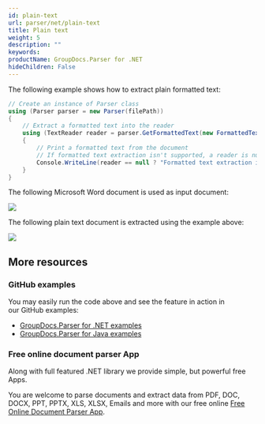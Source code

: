 ```yaml
---
id: plain-text
url: parser/net/plain-text
title: Plain text
weight: 5
description: ""
keywords: 
productName: GroupDocs.Parser for .NET
hideChildren: False
---
```

The following example shows how to extract plain formatted text:

```csharp
// Create an instance of Parser class
using (Parser parser = new Parser(filePath))
{
    // Extract a formatted text into the reader
    using (TextReader reader = parser.GetFormattedText(new FormattedTextOptions(FormattedTextMode.PlainText)))
    {
        // Print a formatted text from the document
        // If formatted text extraction isn't supported, a reader is null
        Console.WriteLine(reader == null ? "Formatted text extraction isn't suppported" : reader.ReadToEnd());
    }
}
```

The following Microsoft Word document is used as input document:

![](parser/net/images/plain-text.png)

The following plain text document is extracted using the example above:

![](parser/net/images/plain-text_1.png)

## More resources

### GitHub examples

You may easily run the code above and see the feature in action in our GitHub examples:

*   [GroupDocs.Parser for .NET examples](https://github.com/groupdocs-parser/GroupDocs.Parser-for-.NET)    
*   [GroupDocs.Parser for Java examples](https://github.com/groupdocs-parser/GroupDocs.Parser-for-Java)    

### Free online document parser App

Along with full featured .NET library we provide simple, but powerful free Apps.

You are welcome to parse documents and extract data from PDF, DOC, DOCX, PPT, PPTX, XLS, XLSX, Emails and more with our free online [Free Online Document Parser App](https://products.groupdocs.app/parser).